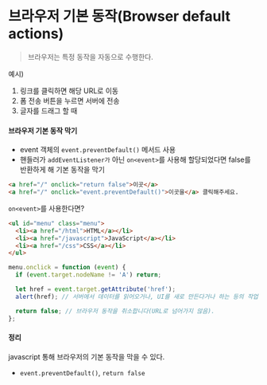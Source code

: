 # 브라우저 기본 동작(Browser default actions)

> 브라우저는 특정 동작을 자동으로 수행한다.

예시)

1.  링크를 클릭하면 해당 URL로 이동
2.  폼 전송 버튼을 누르면 서버에 전송
3.  글자를 드래그 할 때

#### 브라우저 기본 동작 막기

- event 객체의 `event.preventDefault()` 메서드 사용
- 핸들러가 `addEventListener가` 아닌 `on<event>`를 사용해 할당되었다면 false를 반환하게 해 기본 동작을 막기

```html
<a href="/" onclick="return false">이곳</a>
<a href="/" onclick="event.preventDefault()">이곳을</a> 클릭해주세요.
```

`on<event>`를 사용한다면?

```html
<ul id="menu" class="menu">
  <li><a href="/html">HTML</a></li>
  <li><a href="/javascript">JavaScript</a></li>
  <li><a href="/css">CSS</a></li>
</ul>
```

```js
menu.onclick = function (event) {
  if (event.target.nodeName != 'A') return;

  let href = event.target.getAttribute('href');
  alert(href); // 서버에서 데이터를 읽어오거나, UI를 새로 만든다거나 하는 등의 작업이 여기에 들어갑니다.

  return false; // 브라우저 동작을 취소합니다(URL로 넘어가지 않음).
};
```

#### 정리

javascript 통해 브라우저의 기본 동작을 막을 수 있다.

- `event.preventDefault()`, `return false`
